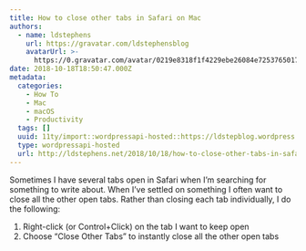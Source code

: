 ```yaml
---
title: How to close other tabs in Safari on Mac
authors:
  - name: ldstephens
    url: https://gravatar.com/ldstephensblog
    avatarUrl: >-
      https://0.gravatar.com/avatar/0219e8318f1f4229ebe26084e7253765017f43ca0c631be37dc6d0b8ad6e40a4?s=96&d=identicon&r=G
date: 2018-10-18T18:50:47.000Z
metadata:
  categories:
    - How To
    - Mac
    - macOS
    - Productivity
  tags: []
  uuid: 11ty/import::wordpressapi-hosted::https://ldstepblog.wordpress.com/?p=1595
  type: wordpressapi-hosted
  url: http://ldstephens.net/2018/10/18/how-to-close-other-tabs-in-safari-on-mac/
---
```

Sometimes I have several tabs open in Safari when I’m searching for something to write about. When I’ve settled on something I often want to close all the other open tabs. Rather than closing each tab individually, I do the following:

1.  Right-click (or Control+Click) on the tab I want to keep open
2.  Choose “Close Other Tabs” to instantly close all the other open tabs